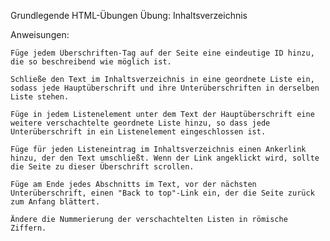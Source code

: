 Grundlegende HTML-Übungen
Übung: Inhaltsverzeichnis

Anweisungen:

    Füge jedem Überschriften-Tag auf der Seite eine eindeutige ID hinzu, die so beschreibend wie möglich ist.

    Schließe den Text im Inhaltsverzeichnis in eine geordnete Liste ein, sodass jede Hauptüberschrift und ihre Unterüberschriften in derselben Liste stehen.

    Füge in jedem Listenelement unter dem Text der Hauptüberschrift eine weitere verschachtelte geordnete Liste hinzu, so dass jede Unterüberschrift in ein Listenelement eingeschlossen ist.

    Füge für jeden Listeneintrag im Inhaltsverzeichnis einen Ankerlink hinzu, der den Text umschließt. Wenn der Link angeklickt wird, sollte die Seite zu dieser Überschrift scrollen.

    Füge am Ende jedes Abschnitts im Text, vor der nächsten Unterüberschrift, einen "Back to top"-Link ein, der die Seite zurück zum Anfang blättert.

    Ändere die Nummerierung der verschachtelten Listen in römische Ziffern.
